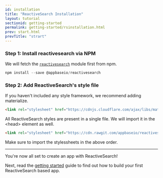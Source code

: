 ```yaml
---
id: installation
title: "ReactiveSearch Installation"
layout: tutorial
sectionid: getting-started
permalink: getting-started/rsinstallation.html
prev: start.html
prevTitle: "strart"
---
```


### Step 1: Install reactivesearch via NPM

We will fetch the [`reactivesearch`](https://www.npmjs.com/package/@appbaseio/reactivesearch) module first from npm.

```js
npm install --save @appbaseio/reactivesearch
```

### Step 2: Add ReactiveSearch's style file


If you haven't included any style framework, we recommend adding materialize.

```html
<link rel="stylesheet" href="https://cdnjs.cloudflare.com/ajax/libs/materialize/0.98.0/css/materialize.min.css">
```

All ReactiveSearch styles are present in a single file. We will import it in the &lt;head> element as well.

```html
<link rel="stylesheet" href="https://cdn.rawgit.com/appbaseio/reactivesearch/master/dist/css/style.min.css">
```

Make sure to import the stylessheets in the above order.

---

You're now all set to create an app with ReactiveSearch!

Next, read the [getting started](v1/getting-started/RSStart.html) guide to find out how to build your first ReactiveSearch based app.
